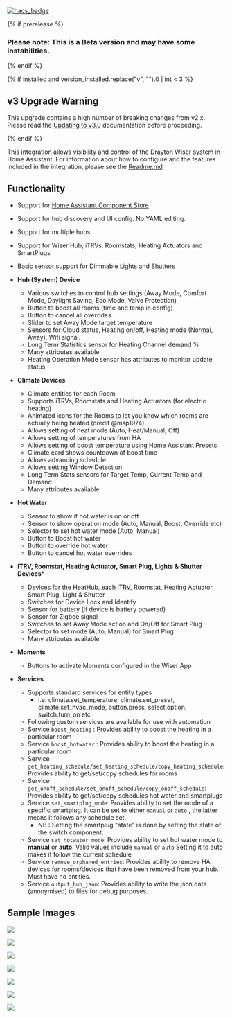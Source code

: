 [![hacs_badge](https://img.shields.io/badge/HACS-Default-orange.svg)](https://github.com/custom-components/hacs)

{% if prerelease %}
### Please note: This is a Beta version and may have some instabilities.
{% endif %}

{% if installed and version_installed.replace("v", "").0 | int < 3  %}
  ## v3 Upgrade Warning
  This upgrade contains a high number of breaking changes from v2.x.  Please read the [Updating to v3.0](https://github.com/asantaga/wiserHomeAssistantPlatform/tree/master#updating-to-v30---important-please-read) documentation before proceeding.

{% endif %}

This integration allows visibility and control of the Drayton Wiser system in Home Assistant. For information about how to configure and the features included in the integration, please see the [Readme.md](https://github.com/asantaga/wiserHomeAssistantPlatform/blob/master/Readme.Md)


## Functionality 

- Support for [Home Assistant Component Store](https://community.home-assistant.io/t/custom-component-hacs/121727)

- Support for hub discovery and UI config.  No YAML editing.

- Support for multiple hubs
- Support for Wiser Hub, iTRVs, Roomstats, Heating Actuators and SmartPlugs
- Basic sensor support for Dimmable Lights and Shutters

- **Hub (System) Device**
    - Various switches to control hub settings (Away Mode, Comfort Mode, Daylight Saving, Eco Mode, Valve Protection)
    - Button to boost all rooms (time and temp in config)
    - Button to cancel all overrides   
    - Slider to set Away Mode target temperature
    - Sensors for Cloud status, Heating on/off, Heating mode (Normal, Away), Wifi signal.
    - Long Term Statistics sensor for Heating Channel demand % 
    - Many attributes available
    - Heating Operation Mode sensor has attributes to monitor update status

- **Climate Devices**
    - Climate entities for each Room
    - Supports iTRVs, Roomstats and Heating Actuators (for electric heating)
    - Animated icons for the Rooms to let you know which rooms are actually being heated (credit @msp1974)
    - Allows setting of heat mode (Auto, Heat/Manual, Off)
    - Allows setting of temperatures from HA
    - Allows setting of boost temperature using Home Assistant Presets
    - Climate card shows countdown of boost time
    - Allows advancing schedule
    - Allows setting Window Detection
    - Long Term Stats sensors for Target Temp, Current Temp and Demand
    - Many attributes available

- **Hot Water**
    - Sensor to show if hot water is on or off
    - Sensor to show operation mode (Auto, Manual, Boost, Override etc)
    - Selector to set hot water mode (Auto, Manual)
    - Button to Boost hot water
    - Button to override hot water
    - Button to cancel hot water overrides

- **iTRV, Roomstat, Heating Actuator, Smart Plug, Lights & Shutter Devices***
    - Devices for the HeatHub, each iTRV, Roomstat, Heating Actuator, Smart Plug, Light & Shutter
    - Switches for Device Lock and Identify
    - Sensor for battery (if device is battery powered)
    - Sensor for Zigbee signal
    - Switches to set Away Mode action and On/Off for Smart Plug
    - Selector to set mode (Auto, Manual) for Smart Plug
    - Many attributes available

- **Moments**
    - Buttons to activate Moments configured in the Wiser App

- **Services**
    - Supports standard services for entity types
      - i.e. climate.set_temperature, climate.set_preset, climate.set_hvac_mode, button.press, select.option, switch.turn_on etc
    - Following custom services are available for use with automation
    - Service `boost_heating` : Provides ability to boost the heating in a particular room
    - Service `boost_hotwater` : Provides ability to boost the heating in a particular room
    - Service `get_heating_schedule/set_heating_schedule/copy_heating_schedule`: Provides ability to get/set/copy schedules for rooms
    - Service `get_onoff_schedule/set_onoff_schedule/copy_onoff_schedule`: Provides ability to get/set/copy schedules hot water and smartplugs
    - Service `set_smartplug_mode`: Provides ability to set the mode of a specific smartplug. It can be set to either `manual` or `auto` , the latter means it follows any schedule set.
        - NB : Setting the smartplug "state" is done by setting the state of the switch component.
    - Service `set_hotwater_mode`: Provides ability to set hot water mode to **manual** or **auto**. Valid values include `manual` or `auto` Setting it to auto makes it follow the current schedule
    - Service `remove_orphaned_entries`: Provides ability to remove HA devices for rooms/devices that have been removed from your hub.  Must have no entities.
    - Service `output_hub_json`: Provides ability to write the json data (anonymised) to files for debug purposes.


## Sample Images

![](https://github.com/asantaga/wiserHomeAssistantPlatform/raw/master/docs/screenshot.PNG)

![](https://github.com/asantaga/wiserHomeAssistantPlatform/raw/master/docs/hub.PNG)

![](https://github.com/asantaga/wiserHomeAssistantPlatform/raw/master/docs/room.PNG)

![](https://github.com/asantaga/wiserHomeAssistantPlatform/raw/master/docs/trv.PNG)

![](https://github.com/asantaga/wiserHomeAssistantPlatform/raw/master/docs/roomstat.PNG)

![](https://github.com/asantaga/wiserHomeAssistantPlatform/raw/master/docs/smartplug.PNG)

![](https://github.com/asantaga/wiserHomeAssistantPlatform/raw/master/docs/heatingactuator.PNG)
